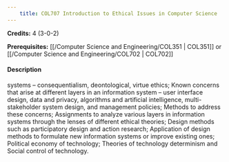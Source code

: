```yaml
---
    title: COL707 Introduction to Ethical Issues in Computer Science
---
```

**Credits:** 4 (3-0-2)



**Prerequisites:** [[/Computer Science and Engineering/COL351 | COL351]] or [[/Computer Science and Engineering/COL702 | COL702]]

#### Description 
systems – consequentialism, deontological, virtue ethics; Known concerns that arise at different layers in an information system – user interface design, data and privacy, algorithms and artificial intelligence, multi-stakeholder system design, and management policies; Methods to address these concerns; Assignments to analyze various layers in information systems through the lenses of different ethical theories; Design methods such as participatory design and action research; Application of design methods to formulate new information systems or improve existing ones; Political economy of technology; Theories of technology determinism and Social control of technology.